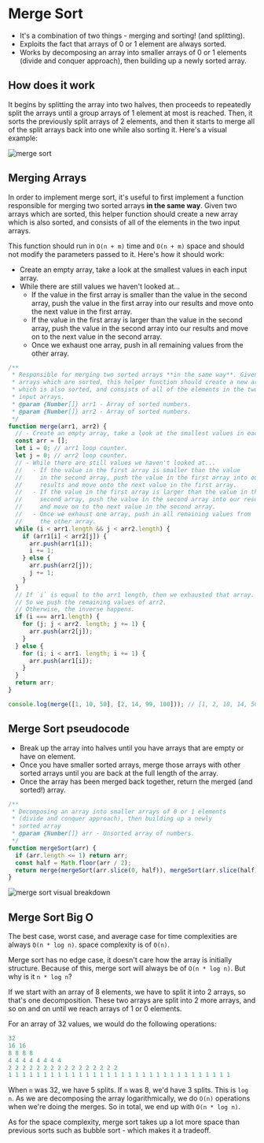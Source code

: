 # Merge Sort

- It's a combination of two things - merging and sorting! (and splitting).
- Exploits the fact that arrays of 0 or 1 element are always sorted.
- Works by decomposing an array into smaller arrays of 0 or 1 elements (divide and conquer approach), then building up a newly sorted array.

## How does it work

It begins by splitting the array into two halves, then proceeds to repeatedly split the arrays until a group arrays of 1 element at most is reached. Then, it sorts the previously split arrays of 2 elements, and then it starts to merge all of the split arrays back into one while also sorting it. Here's a visual example:

![merge sort](https://github.com/rmolinamir/algorithms-and-data-structures/blob/master/13.%20Merge%20Sort/images/Merge-Sort_merge%20sort.png?raw=true "Merge Sort")

## Merging Arrays

In order to implement merge sort, it's useful to first implement a function responsible for merging two sorted arrays **in the same way**. Given two arrays which are sorted, this helper function should create a new array which is also sorted, and consists of all of the elements in the two input arrays.

This function should run in `O(n + m)` time and `O(n + m)` space and should not modify the parameters passed to it. Here's how it should work:

- Create an empty array, take a look at the smallest values in each input array.
- While there are still values we haven't looked at...
  - If the value in the first array is smaller than the value in the second array, push the value in the first array into our results and move onto the next value in the first array.
  - If the value in the first array is larger than the value in the second array, push the value in the second array into our results and move on to the next value in the second array.
  - Once we exhaust one array, push in all remaining values from the other array.

```js
/**
 * Responsible for merging two sorted arrays **in the same way**. Given two
 * arrays which are sorted, this helper function should create a new array
 * which is also sorted, and consists of all of the elements in the two
 * input arrays.
 * @param {Number[]} arr1 - Array of sorted numbers.
 * @param {Number[]} arr2 - Array of sorted numbers.
 */
function merge(arr1, arr2) {
  // - Create an empty array, take a look at the smallest values in each input array.
  const arr = [];
  let i = 0; // arr1 loop counter.
  let j = 0; // arr2 loop counter.
  // - While there are still values we haven't looked at...
  //   - If the value in the first array is smaller than the value
  //     in the second array, push the value in the first array into our
  //     results and move onto the next value in the first array.
  //   - If the value in the first array is larger than the value in the
  //     second array, push the value in the second array into our results
  //     and move on to the next value in the second array.
  //   - Once we exhaust one array, push in all remaining values from
  //     the other array.
  while (i < arr1.length && j < arr2.length) {
    if (arr1[i] < arr2[j]) {
      arr.push(arr1[i]);
      i += 1;
    } else {
      arr.push(arr2[j]);
      j += 1;
    }
  }
  // If `i` is equal to the arr1 length, then we exhausted that array.
  // So we push the remaining values of arr2.
  // Otherwise, the inverse happens.
  if (i === arr1.length) {
    for (j; j < arr2. length; j += 1) {
      arr.push(arr2[j]);
    }
  } else {
    for (i; i < arr1. length; i += 1) {
      arr.push(arr1[i]);
    }
  }
  return arr;
}

console.log(merge([1, 10, 50], [2, 14, 99, 100])); // [1, 2, 10, 14, 50, 99, 100]
```

## Merge Sort pseudocode

- Break up the array into halves until you have arrays that are empty or have on element.
- Once you have smaller sorted arrays, merge those arrays with other sorted arrays until you are back at the full length of the array.
- Once the array has been merged back together, return the merged (and sorted!) array.

```js
/**
 * Decomposing an array into smaller arrays of 0 or 1 elements
 * (divide and conquer approach), then building up a newly
 * sorted array
 * @param {Number[]} arr - Unsorted array of numbers.
 */
function mergeSort(arr) {
  if (arr.length <= 1) return arr;
  const half = Math.floor(arr / 2);
  return merge(mergeSort(arr.slice(0, half)), mergeSort(arr.slice(half)));
}
```

![merge sort visual breakdown](https://github.com/rmolinamir/algorithms-and-data-structures/blob/master/13.%20Merge%20Sort/images/Merge-Sort%20Visual%20Breakdown_merge%20sort%20visual%20breakdown.png?raw=true "Merge Sort Visual Breakdown")

## Merge Sort Big O

The best case, worst case, and average case for time complexities are always `O(n * log n)`. space complexity is of `O(n)`.

Merge sort has no edge case, it doesn't care how the array is initially structure. Because of this, merge sort will always be of `O(n * log n)`. But why is it `n * log n`?

If we start with an array of 8 elements, we have to split it into 2 arrays, so that's one decomposition. These two arrays are split into 2 more arrays, and so on and on until we reach arrays of 1 or 0 elements.

For an array of 32 values, we would do the following operations:

```js
32
16 16
8 8 8 8
4 4 4 4 4 4 4 4
2 2 2 2 2 2 2 2 2 2 2 2 2 2 2 2
1 1 1 1 1 1 1 1 1 1 1 1 1 1 1 1 1 1 1 1 1 1 1 1 1 1 1 1 1 1 1 1
```

When `n` was 32, we have 5 splits. If `n` was 8, we'd have 3 splits. This is `log n`. As we are decomposing the array logarithmically, we do `O(n)` operations when we're doing the merges. So in total, we end up with `O(n * log n)`.

As for the space complexity, merge sort takes up a lot more space than previous sorts such as bubble sort - which makes it a tradeoff.
